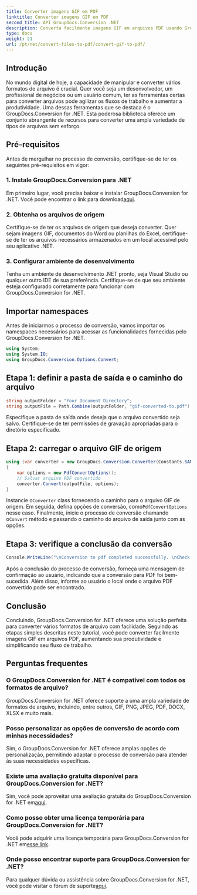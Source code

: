 ```yaml
---
title: Converter imagens GIF em PDF
linktitle: Converter imagens GIF em PDF
second_title: API GroupDocs.Conversion .NET
description: Converta facilmente imagens GIF em arquivos PDF usando GroupDocs.Conversion for .NET. Aumente a produtividade com esta solução perfeita.
type: docs
weight: 21
url: /pt/net/convert-files-to-pdf/convert-gif-to-pdf/
---
```

## Introdução
No mundo digital de hoje, a capacidade de manipular e converter vários formatos de arquivo é crucial. Quer você seja um desenvolvedor, um profissional de negócios ou um usuário comum, ter as ferramentas certas para converter arquivos pode agilizar os fluxos de trabalho e aumentar a produtividade. Uma dessas ferramentas que se destaca é o GroupDocs.Conversion for .NET. Esta poderosa biblioteca oferece um conjunto abrangente de recursos para converter uma ampla variedade de tipos de arquivos sem esforço.
## Pré-requisitos
Antes de mergulhar no processo de conversão, certifique-se de ter os seguintes pré-requisitos em vigor:
### 1. Instale GroupDocs.Conversion para .NET
 Em primeiro lugar, você precisa baixar e instalar GroupDocs.Conversion for .NET. Você pode encontrar o link para download[aqui](https://releases.groupdocs.com/conversion/net/).
### 2. Obtenha os arquivos de origem
Certifique-se de ter os arquivos de origem que deseja converter. Quer sejam imagens GIF, documentos do Word ou planilhas do Excel, certifique-se de ter os arquivos necessários armazenados em um local acessível pelo seu aplicativo .NET.
### 3. Configurar ambiente de desenvolvimento
Tenha um ambiente de desenvolvimento .NET pronto, seja Visual Studio ou qualquer outro IDE de sua preferência. Certifique-se de que seu ambiente esteja configurado corretamente para funcionar com GroupDocs.Conversion for .NET.

## Importar namespaces
Antes de iniciarmos o processo de conversão, vamos importar os namespaces necessários para acessar as funcionalidades fornecidas pelo GroupDocs.Conversion for .NET.
```csharp
using System;
using System.IO;
using GroupDocs.Conversion.Options.Convert;
```

## Etapa 1: definir a pasta de saída e o caminho do arquivo
```csharp
string outputFolder = "Your Document Directory";
string outputFile = Path.Combine(outputFolder, "gif-converted-to.pdf");
```
Especifique a pasta de saída onde deseja que o arquivo convertido seja salvo. Certifique-se de ter permissões de gravação apropriadas para o diretório especificado.
## Etapa 2: carregar o arquivo GIF de origem
```csharp
using (var converter = new GroupDocs.Conversion.Converter(Constants.SAMPLE_GIF))
{
    var options = new PdfConvertOptions();
    // Salvar arquivo PDF convertido
    converter.Convert(outputFile, options);
}
```
 Instancie o`Converter` class fornecendo o caminho para o arquivo GIF de origem. Em seguida, defina opções de conversão, como`PdfConvertOptions` nesse caso. Finalmente, inicie o processo de conversão chamando o`Convert` método e passando o caminho do arquivo de saída junto com as opções.
## Etapa 3: verifique a conclusão da conversão
```csharp
Console.WriteLine("\nConversion to pdf completed successfully. \nCheck output in {0}", outputFolder);
```
Após a conclusão do processo de conversão, forneça uma mensagem de confirmação ao usuário, indicando que a conversão para PDF foi bem-sucedida. Além disso, informe ao usuário o local onde o arquivo PDF convertido pode ser encontrado.

## Conclusão
Concluindo, GroupDocs.Conversion for .NET oferece uma solução perfeita para converter vários formatos de arquivo com facilidade. Seguindo as etapas simples descritas neste tutorial, você pode converter facilmente imagens GIF em arquivos PDF, aumentando sua produtividade e simplificando seu fluxo de trabalho.
## Perguntas frequentes
### O GroupDocs.Conversion for .NET é compatível com todos os formatos de arquivo?
GroupDocs.Conversion for .NET oferece suporte a uma ampla variedade de formatos de arquivo, incluindo, entre outros, GIF, PNG, JPEG, PDF, DOCX, XLSX e muito mais.
### Posso personalizar as opções de conversão de acordo com minhas necessidades?
Sim, o GroupDocs.Conversion for .NET oferece amplas opções de personalização, permitindo adaptar o processo de conversão para atender às suas necessidades específicas.
### Existe uma avaliação gratuita disponível para GroupDocs.Conversion for .NET?
 Sim, você pode aproveitar uma avaliação gratuita do GroupDocs.Conversion for .NET em[aqui](https://releases.groupdocs.com/).
### Como posso obter uma licença temporária para GroupDocs.Conversion for .NET?
 Você pode adquirir uma licença temporária para GroupDocs.Conversion for .NET em[esse link](https://purchase.groupdocs.com/temporary-license/).
### Onde posso encontrar suporte para GroupDocs.Conversion for .NET?
 Para qualquer dúvida ou assistência sobre GroupDocs.Conversion for .NET, você pode visitar o fórum de suporte[aqui](https://forum.groupdocs.com/c/conversion/11).
